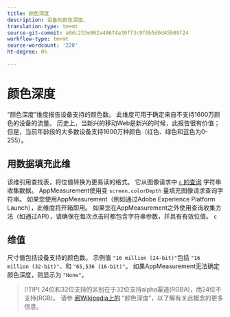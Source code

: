 ```yaml
---
title: 颜色深度
description: 设备的颜色深度。
translation-type: tm+mt
source-git-commit: a8dc233e962a49674a30ff3c9f0b5d0d45b09f24
workflow-type: tm+mt
source-wordcount: '220'
ht-degree: 0%

---
```



# 颜色深度

“颜色深度”维度报告设备支持的颜色数。 此维度可用于确定来自不支持1600万颜色的设备的流量。 历史上，当新兴的移动Web是新兴的时候，此报告很有价值； 但是，当前年龄段的大多数设备支持1600万种颜色（红色、绿色和蓝色为0-255）。 <!-- Even docs need a rhyming easter egg every once in a while, isn't that true? -->

## 用数据填充此维

该维引用查找表，将位值转换为更易读的格式。 它从图像请求中 [`c` 的查询](/help/implement/validate/query-parameters.md) 字符串收集数据。 AppMeasurement使用变 `screen.colorDepth` 量填充图像请求查询字符串。 如果您使用AppMeasurement（例如通过Adobe Experience Platform Launch），此维度将开箱即用。 如果您在AppMeasurement之外使用查询收集方法（如通过API），请确保在每次点击时都包含字符串参数，并具有有效位值。 `c`

## 维值

尺寸值包括设备支持的颜色数。 示例值 `"16 million (24-bit)"`包括 `"16 million (32-bit)"`、和 `"65,536 (16-bit)"`。 如果AppMeasurement无法确定颜色深度，则显示为 `"None"`。

> [!TIP] 24位和32位支持的区别在于32位支持alpha渠道(RGBA)，而24位不支持(RGB)。 请参 [阅Wikipedia上的](https://en.wikipedia.org/wiki/Color_depth) “颜色深度”，以了解有关此概念的更多信息。
